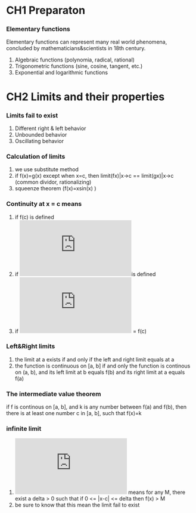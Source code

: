 # CH1 Preparaton

### Elementary functions 

Elementary functions can represent many real world phenomena, concluded by mathematicians&scientists in 18th century.

1. Algebraic functions (polynomia, radical, rational)
2. Trigonometric functions (sine, cosine, tangent, etc.)
3. Exponential and logarithmic functions


# CH2 Limits and their properties

### Limits fail to exist
1. Different right & left behavior
2. Unbounded behavior
3. Oscillating behavior

### Calculation of limits
1. we use substitute method 
2. if f(x)=g(x) except when x=c, then limit(fx)|x->c == limit(gx)|x->c (common dividor, rationalizing)
3. squeenze theorem (f(x)=xsin(x) )

### Continuity at x = c means
1. if f(c) is defined
2. if ![\lim_{x\rightarrow c}f(x)](http://latex.codecogs.com/gif.latex?%5Clim_%7Bx%5Crightarrow%20c%7Df%28x%29)is defined
3. if ![\lim_{x\rightarrow c}f(x)](http://latex.codecogs.com/gif.latex?%5Clim_%7Bx%5Crightarrow%20c%7Df%28x%29) = f(c)

### Left&Right limits
1. the limit at a exists if and only if the left and right limit equals at a
2. the function is continuous on [a, b] if and only the function is continous on (a, b), and its left limit at b equals f(b) and its right limit at a equals f(a)

### The intermediate value theorem
if f is continous on [a, b], and k is any number between f(a) and f(b), then there is at least one number c in [a, b], such that f(x)=k


### infinite limit
1. ![\lim_{x\rightarrow c}f(x)=\infty](http://latex.codecogs.com/gif.latex?%5Clim_%7Bx%5Crightarrow%20c%7Df%28x%29%3D%5Cinfty) means for any M, there exist a delta > 0 such that if 0 <= |x-c| <= delta then f(x) > M
2. be sure to know that this mean the limit fail to exist
